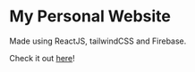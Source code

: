 # My Personal Website

Made using ReactJS, tailwindCSS and Firebase.

Check it out [here](https://goncalomarques.me/)!
